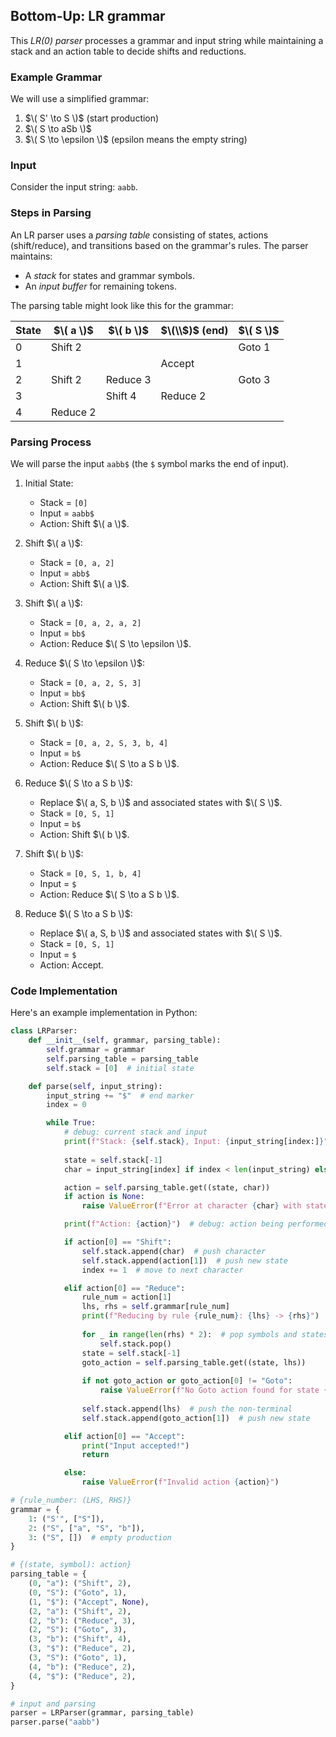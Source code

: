 
## Bottom-Up: LR grammar

This *LR(0) parser* processes a grammar and input string while maintaining a stack and an action table to decide shifts and reductions.

### Example Grammar
We will use a simplified grammar:
1. $\( S' \to S \)$  (start production)
2. $\( S \to aSb \)$
3. $\( S \to \epsilon \)$ (epsilon means the empty string)


### Input
Consider the input string: `aabb`.


### Steps in Parsing

An LR parser uses a *parsing table* consisting of states, actions (shift/reduce), and transitions based on the grammar's rules. The parser maintains:
- A *stack* for states and grammar symbols.
- An *input buffer* for remaining tokens.

The parsing table might look like this for the grammar:

| State | $\( a \)$   | $\( b \)$   | $\(\\$\)$ (end) | $\( S \)$   |
|-------|-----------|-----------|--------------|-----------|
| 0     | Shift 2   |           |              | Goto 1    |
| 1     |           |           | Accept       |           |
| 2     | Shift 2   | Reduce 3  |              | Goto 3    |
| 3     |           | Shift 4   | Reduce 2     |           |
| 4     | Reduce 2  |           |              |           |

### Parsing Process

We will parse the input `aabb$` (the `$` symbol marks the end of input).


1. Initial State:
   - Stack = `[0]`
   - Input = `aabb$`
   - Action: Shift $\( a \)$.


2. Shift $\( a \)$:
   - Stack = `[0, a, 2]`
   - Input = `abb$`
   - Action: Shift $\( a \)$.


3. Shift $\( a \)$:
   - Stack = `[0, a, 2, a, 2]`
   - Input = `bb$`
   - Action: Reduce $\( S \to \epsilon \)$.


4. Reduce $\( S \to \epsilon \)$:
   - Stack = `[0, a, 2, S, 3]`
   - Input = `bb$`
   - Action: Shift $\( b \)$.


5. Shift $\( b \)$:
   - Stack = `[0, a, 2, S, 3, b, 4]`
   - Input = `b$`
   - Action: Reduce $\( S \to a S b \)$.


6. Reduce $\( S \to a S b \)$:
   - Replace $\( a, S, b \)$ and associated states with $\( S \)$.
   - Stack = `[0, S, 1]`
   - Input = `b$`
   - Action: Shift $\( b \)$.


7. Shift $\( b \)$:
   - Stack = `[0, S, 1, b, 4]`
   - Input = `$`
   - Action: Reduce $\( S \to a S b \)$.


8. Reduce $\( S \to a S b \)$:
   - Replace $\( a, S, b \)$ and associated states with $\( S \)$.
   - Stack = `[0, S, 1]`
   - Input = `$`
   - Action: Accept.


### Code Implementation
Here's an example implementation in Python:

```python
class LRParser:
    def __init__(self, grammar, parsing_table):
        self.grammar = grammar
        self.parsing_table = parsing_table
        self.stack = [0]  # initial state

    def parse(self, input_string):
        input_string += "$"  # end marker
        index = 0

        while True:
            # debug: current stack and input
            print(f"Stack: {self.stack}, Input: {input_string[index:]}")
            
            state = self.stack[-1]
            char = input_string[index] if index < len(input_string) else "$"

            action = self.parsing_table.get((state, char))
            if action is None:
                raise ValueError(f"Error at character {char} with state {state}")

            print(f"Action: {action}")  # debug: action being performed

            if action[0] == "Shift":
                self.stack.append(char)  # push character
                self.stack.append(action[1])  # push new state
                index += 1  # move to next character

            elif action[0] == "Reduce":
                rule_num = action[1]
                lhs, rhs = self.grammar[rule_num]
                print(f"Reducing by rule {rule_num}: {lhs} -> {rhs}")  # debug: reduction details
                
                for _ in range(len(rhs) * 2):  # pop symbols and states
                    self.stack.pop()
                state = self.stack[-1]
                goto_action = self.parsing_table.get((state, lhs))
                
                if not goto_action or goto_action[0] != "Goto":
                    raise ValueError(f"No Goto action found for state {state} and non-terminal {lhs}")
                
                self.stack.append(lhs)  # push the non-terminal
                self.stack.append(goto_action[1])  # push new state

            elif action[0] == "Accept":
                print("Input accepted!")
                return

            else:
                raise ValueError(f"Invalid action {action}")

# {rule_number: (LHS, RHS)}
grammar = {
    1: ("S'", ["S"]),
    2: ("S", ["a", "S", "b"]),
    3: ("S", [])  # empty production
}

# {(state, symbol): action}
parsing_table = {
    (0, "a"): ("Shift", 2),
    (0, "S"): ("Goto", 1),
    (1, "$"): ("Accept", None),
    (2, "a"): ("Shift", 2),
    (2, "b"): ("Reduce", 3),
    (2, "S"): ("Goto", 3),
    (3, "b"): ("Shift", 4),
    (3, "$"): ("Reduce", 2),
    (3, "S"): ("Goto", 1),
    (4, "b"): ("Reduce", 2),
    (4, "$"): ("Reduce", 2),
}

# input and parsing
parser = LRParser(grammar, parsing_table)
parser.parse("aabb")
```

